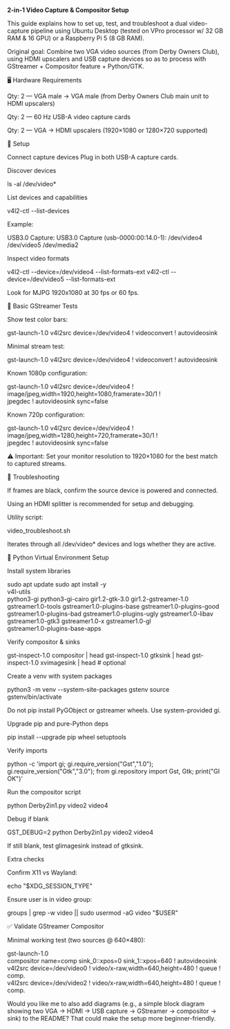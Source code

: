 **2-in-1 Video Capture & Compositor Setup**

This guide explains how to set up, test, and troubleshoot a dual video-capture pipeline using Ubuntu Desktop (tested on VPro processor w/ 32 GB RAM & 16 GPU) or a Raspberry Pi 5 (8 GB RAM).

Original goal:
Combine two VGA video sources (from Derby Owners Club),  using HDMI upscalers and USB capture devices so as to process with GStreamer + Compositor feature + Python/GTK.

🖥️ Hardware Requirements

Qty: 2 — VGA male → VGA male (from Derby Owners Club main unit to HDMI upscalers)

Qty: 2 — 60 Hz USB-A video capture cards

Qty: 2 — VGA → HDMI upscalers (1920×1080 or 1280×720 supported)

🔌 Setup

Connect capture devices
Plug in both USB-A capture cards.

Discover devices

ls -al /dev/video*


List devices and capabilities

v4l2-ctl --list-devices


Example:

USB3.0 Capture: USB3.0 Capture (usb-0000:00:14.0-1):
    /dev/video4
    /dev/video5
    /dev/media2


Inspect video formats

v4l2-ctl --device=/dev/video4 --list-formats-ext
v4l2-ctl --device=/dev/video5 --list-formats-ext


Look for MJPG 1920x1080 at 30 fps or 60 fps.

🎥 Basic GStreamer Tests

Show test color bars:

gst-launch-1.0 v4l2src device=/dev/video4 ! videoconvert ! autovideosink


Minimal stream test:

gst-launch-1.0 v4l2src device=/dev/video4 ! videoconvert ! autovideosink


Known 1080p configuration:

gst-launch-1.0 v4l2src device=/dev/video4 ! \
  image/jpeg,width=1920,height=1080,framerate=30/1 ! \
  jpegdec ! autovideosink sync=false


Known 720p configuration:

gst-launch-1.0 v4l2src device=/dev/video4 ! \
  image/jpeg,width=1280,height=720,framerate=30/1 ! \
  jpegdec ! autovideosink sync=false


⚠️ Important: Set your monitor resolution to 1920×1080 for the best match to captured streams.

🔧 Troubleshooting

If frames are black, confirm the source device is powered and connected.

Using an HDMI splitter is recommended for setup and debugging.

Utility script:

video_troubleshoot.sh


Iterates through all /dev/video* devices and logs whether they are active.

🐍 Python Virtual Environment Setup

Install system libraries

sudo apt update
sudo apt install -y \
  v4l-utils \
  python3-gi python3-gi-cairo gir1.2-gtk-3.0 gir1.2-gstreamer-1.0 \
  gstreamer1.0-tools gstreamer1.0-plugins-base gstreamer1.0-plugins-good \
  gstreamer1.0-plugins-bad gstreamer1.0-plugins-ugly gstreamer1.0-libav \
  gstreamer1.0-gtk3 gstreamer1.0-x gstreamer1.0-gl \
  gstreamer1.0-plugins-base-apps


Verify compositor & sinks

gst-inspect-1.0 compositor | head
gst-inspect-1.0 gtksink   | head
gst-inspect-1.0 xvimagesink | head   # optional


Create a venv with system packages

python3 -m venv --system-site-packages gstenv
source gstenv/bin/activate


Do not pip install PyGObject or gstreamer wheels. Use system-provided gi.

Upgrade pip and pure-Python deps

pip install --upgrade pip wheel setuptools


Verify imports

python -c 'import gi; gi.require_version("Gst","1.0"); gi.require_version("Gtk","3.0"); from gi.repository import Gst, Gtk; print("GI OK")'


Run the compositor script

python Derby2in1.py video2 video4


Debug if blank

GST_DEBUG=2 python Derby2in1.py video2 video4


If still blank, test glimagesink instead of gtksink.

Extra checks

Confirm X11 vs Wayland:

echo "$XDG_SESSION_TYPE"


Ensure user is in video group:

groups | grep -w video || sudo usermod -aG video "$USER"

✅ Validate GStreamer Compositor

Minimal working test (two sources @ 640×480):

gst-launch-1.0 \
  compositor name=comp sink_0::xpos=0 sink_1::xpos=640 ! autovideosink \
  v4l2src device=/dev/video0 ! video/x-raw,width=640,height=480 ! queue ! comp. \
  v4l2src device=/dev/video2 ! video/x-raw,width=640,height=480 ! queue ! comp.


Would you like me to also add diagrams (e.g., a simple block diagram showing two VGA → HDMI → USB capture → GStreamer → compositor → sink) to the README? That could make the setup more beginner-friendly.


